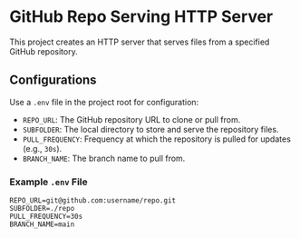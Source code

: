 # GitHub Repo Serving HTTP Server

This project creates an HTTP server that serves files from a specified GitHub repository.

## Configurations
Use a `.env` file in the project root for configuration:

- `REPO_URL`: The GitHub repository URL to clone or pull from.
- `SUBFOLDER`: The local directory to store and serve the repository files.
- `PULL_FREQUENCY`: Frequency at which the repository is pulled for updates (e.g., `30s`).
- `BRANCH_NAME`: The branch name to pull from.

### Example `.env` File
```env
REPO_URL=git@github.com:username/repo.git
SUBFOLDER=./repo
PULL_FREQUENCY=30s
BRANCH_NAME=main
```
